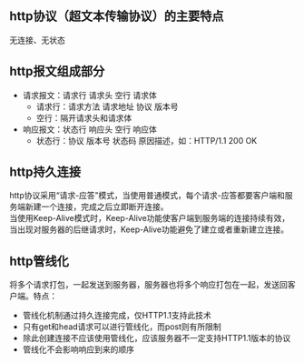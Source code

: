 ## http协议（超文本传输协议）的主要特点
无连接、无状态

## http报文组成部分
- 请求报文：请求行 请求头 空行 请求体
  - 请求行：请求方法 请求地址 协议 版本号
  - 空行：隔开请求头和请求体
- 响应报文：状态行 响应头 空行 响应体
  - 状态行：协议 版本号 状态码 原因描述，如：HTTP/1.1 200 OK

## http持久连接
  http协议采用“请求-应答”模式，当使用普通模式，每个请求-应答都要客户端和服务端新建一个连接，完成之后立即断开连接。  
  当使用Keep-Alive模式时，Keep-Alive功能使客户端到服务端的连接持续有效，当出现对服务器的后继请求时，Keep-Alive功能避免了建立或者重新建立连接。

## http管线化
将多个请求打包，一起发送到服务器，服务器也将多个响应打包在一起，发送回客户端。特点：
- 管线化机制通过持久连接完成，仅HTTP1.1支持此技术
- 只有get和head请求可以进行管线化，而post则有所限制
- 除此创建连接不应该使用管线化，应该服务器不一定支持HTTP1.1版本的协议
- 管线化不会影响响应到来的顺序
